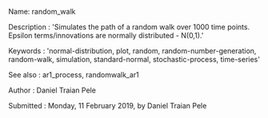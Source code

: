 
Name: random_walk

Description : 'Simulates the path of a random walk over 1000 time points. Epsilon terms/innovations
are normally distributed - N(0,1).'

Keywords : 'normal-distribution, plot, random, random-number-generation, random-walk, simulation,
standard-normal, stochastic-process, time-series'

See also : ar1_process, randomwalk_ar1

Author : Daniel Traian Pele

Submitted : Monday, 11 February 2019, by Daniel Traian Pele
